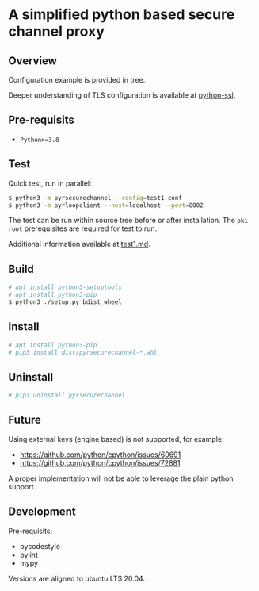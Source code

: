 # A simplified python based secure channel proxy

## Overview

Configuration example is provided in tree.

Deeper understanding of TLS configuration is available at
[python-ssl](https://docs.python.org/3/library/ssl.html#ssl-contexts).


## Pre-requisits

* `Python>=3.8`

## Test

Quick test, run in parallel:

```sh
$ python3 -m pyrsecurechannel --config=test1.conf
$ python3 -m pyrloopclient --host=localhost --port=8002
```

The test can be run within source tree before or after installation.
The `pki-root` prerequisites are required for test to run.

Additional information available at [test1.md](test1.md).

## Build

```sh
# apt install python3-setuptools
# apt install python3-pip
$ python3 ./setup.py bdist_wheel
```

## Install

```sh
# apt install python3-pip
# pip3 install dist/pyrsecurechannel-*.whl
```

## Uninstall

```sh
# pip3 uninstall pyrsecurechannel
```

## Future

Using external keys (engine based) is not supported, for example:
* https://github.com/python/cpython/issues/60691
* https://github.com/python/cpython/issues/72881

A proper implementation will not be able to leverage the plain python support.

## Development

Pre-requisits:

* pycodestyle
* pylint
* mypy

Versions are aligned to ubuntu LTS 20.04.
